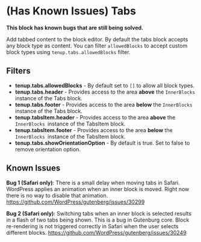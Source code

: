 # (Has Known Issues) Tabs

**This block has known bugs that are still being solved.**

Add tabbed content to the block editor. By default the tabs block accepts any block type as content. You can filter `allowedBlocks` to accept custom block types using `tenup.tabs.allowedBlocks` filter.

## Filters

* **tenup.tabs.allowedBlocks** - By default set to `[]` to allow all block types.
* **tenup.tabs.header** - Provides access to the area **above** the `InnerBlocks `instance of the Tabs block.
* **tenup.tabs.footer** - Provides access to the area **below** the `InnerBlocks `instance of the Tabs block.
* **tenup.tabsItem.header** - Provides access to the area **above** the `InnerBlocks `instance of the TabsItem block.
* **tenup.tabsItem.footer** - Provides access to the area **below** the `InnerBlocks `instance of the TabsItem block.
* **tenup.tabs.showOrientationOption** - By default is true. Set to false to remove orientation option.

## Known Issues

__Bug 1 (Safari only)__: There is a small delay when moving tabs in Safari. WordPress applies an animation when an inner block is moved. Right now there is no way to disable that animation. https://github.com/WordPress/gutenberg/issues/30299

__Bug 2 (Safari only)__: Switching tabs when an inner block is selected results in a flash of two tabs being shown. This is a bug in Gutenburg core. Block re-rendering is not triggered correctly in Safari when the user selects different blocks. https://github.com/WordPress/gutenberg/issues/30249
